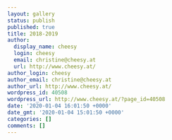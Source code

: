 ```yaml
---
layout: gallery
status: publish
published: true
title: 2018-2019
author:
  display_name: cheesy
  login: cheesy
  email: christine@cheesy.at
  url: http://www.cheesy.at/
author_login: cheesy
author_email: christine@cheesy.at
author_url: http://www.cheesy.at/
wordpress_id: 40508
wordpress_url: http://www.cheesy.at/?page_id=40508
date: '2020-01-04 16:01:50 +0000'
date_gmt: '2020-01-04 15:01:50 +0000'
categories: []
comments: []
---
```

